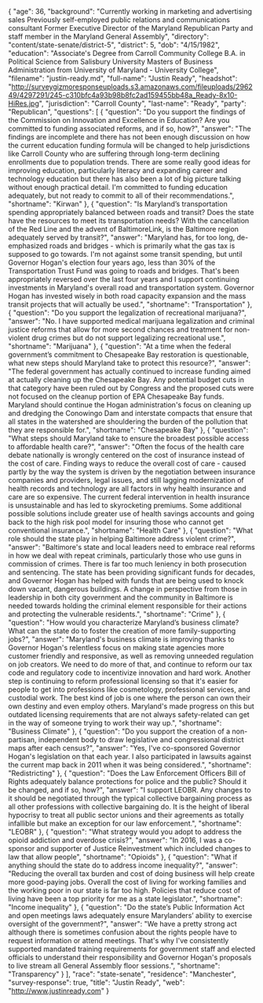 {
  "age": 36,
  "background": "Currently working in marketing and advertising  sales Previously self-employed public relations and communications consultant Former Executive Director of the Maryland Republican Party and staff member in the Maryland General Assembly",
  "directory": "content/state-senate/district-5",
  "district": 5,
  "dob": "4/15/1982",
  "education": "Associate's Degree from Carroll  Community College B.A. in Political Science from Salisbury University Masters of Business Administration from University of Maryland - University College",
  "filename": "justin-ready.md",
  "full-name": "Justin Ready",
  "headshot": "http://surveygizmoresponseuploads.s3.amazonaws.com/fileuploads/296249/4297291/245-c310bfc4a93b98b8fc2ad159455bb48a_Ready-8x10-HiRes.jpg",
  "jurisdiction": "Carroll County",
  "last-name": "Ready",
  "party": "Republican",
  "questions": [
    {
      "question": "Do you support the findings of the Commission on Innovation and Excellence in Education? Are you committed to funding associated reforms, and if so, how?",
      "answer": "The findings are incomplete and there has not been enough discussion on how the current education funding formula will be changed to help jurisdictions like Carroll County who are suffering through long-term declining enrollments due to population trends. There are some  really good ideas for improving education, particularly literacy and expanding career and technology education but there has also been a lot of big picture talking without enough practical detail. I'm committed to funding education adequately, but not ready to commit to all of their recommendations.",
      "shortname": "Kirwan"
    },
    {
      "question": "Is Maryland’s transportation spending appropriately balanced between roads and transit? Does the state have the resources to meet its transportation needs? With the cancellation of the Red Line and the advent of BaltimoreLink, is the Baltimore region adequately served by transit?",
      "answer": "Maryland has, for too long, de-emphasized roads and bridges - which is primarily what the gas tax is supposed to go towards. I'm not against some transit spending, but until Governor Hogan's election four years ago, less than 30% of the Transportation Trust Fund was going to roads and bridges. That's been appropriately reversed over the last four years and I support continuing investments in Maryland's overall road and transportation system. Governor Hogan has invested wisely in both road capacity expansion and the mass transit projects that will actually be used.",
      "shortname": "Transportation"
    },
    {
      "question": "Do you support the legalization of recreational marijuana?",
      "answer": "No. I have supported medical marijuana legalization and criminal justice reforms that allow for more second chances and treatment for non-violent drug crimes but do not support legalizing recreational use.",
      "shortname": "Marijuana"
    },
    {
      "question": "At a time when the federal government’s commitment to Chesapeake Bay restoration is questionable, what new steps should Maryland take to protect this resource?",
      "answer": "The federal government has actually continued to increase funding aimed at actually cleaning up the Chesapeake Bay. Any potential budget cuts in that category have been ruled out by Congress and the proposed cuts were not focused on the cleanup portion of EPA Chesapeake Bay funds. Maryland should continue the Hogan administration's  focus on cleaning up and dredging the Conowingo Dam and interstate compacts that ensure that all states in the watershed are shouldering the burden of the pollution that they are responsible for.",
      "shortname": "Chesapeake Bay"
    },
    {
      "question": "What steps should Maryland take to ensure the broadest possible access to affordable health care?",
      "answer": "Often the focus of the health care debate nationally is wrongly centered on the cost of insurance instead of the cost of care. Finding ways to reduce the overall  cost of care - caused partly by the way the system is driven by the negotiation between insurance companies and providers, legal issues, and still lagging modernization of health records and technology are all factors in why health insurance and care are so expensive.  The current federal intervention in health insurance is unsustainable and has led to skyrocketing premiums. Some additional possible solutions include greater use of health savings accounts and going back to the high risk pool model for insuring those who cannot get conventional insurance.",
      "shortname": "Health Care"
    },
    {
      "question": "What role should the state play in helping Baltimore address violent crime?",
      "answer": "Baltimore's state and local leaders need to embrace real reforms in how we deal with repeat criminals, particularly those who use guns in commission of crimes. There is far too much leniency in both prosecution and sentencing. The state has been providing significant funds for decades, and Governor Hogan has helped with funds that are being used to knock down vacant, dangerous buildings. A change in perspective from those in leadership in both city government and the community in Baltimore is needed towards holding the criminal element responsible for their actions and protecting the vulnerable residents.",
      "shortname": "Crime"
    },
    {
      "question": "How would you characterize Maryland’s business climate? What can the state do to foster the creation of more family-supporting jobs?",
      "answer": "Maryland's business climate is improving thanks to Governor Hogan's relentless focus on making state agencies more customer friendly and responsive, as well as removing unneeded regulation on job creators. We need to do more of that, and continue to reform our tax code and regulatory code to incentivize innovation and hard work. Another step is continuing to reform professional licensing so that it's easier for people to get into professions like cosmetology, professional services, and custodial work. The best kind of job is one where the person can own their own destiny and even employ others. Maryland's made progress on this but outdated licensing requirements that are not always safety-related can get in the way of someone trying to work their way up.",
      "shortname": "Business Climate"
    },
    {
      "question": "Do you support the creation of a non-partisan, independent body to draw legislative and congressional district maps after each census?",
      "answer": "Yes, I've co-sponsored Governor Hogan's legislation on that each year. I also participated in lawsuits against the current map back in 2011 when it was being considered.",
      "shortname": "Redistricting"
    },
    {
      "question": "Does the Law Enforcement Officers Bill of Rights adequately balance protections for police and the public? Should it be changed, and if so, how?",
      "answer": "I support LEOBR. Any changes to it should be negotiated through the typical collective bargaining process as all other professions with collective bargaining do. It is the height of liberal hypocrisy to treat all public sector unions and their agreements as totally infallible but make an exception for our law enforcement.",
      "shortname": "LEOBR"
    },
    {
      "question": "What strategy would you adopt to address the opioid addiction and overdose crisis?",
      "answer": "In 2016, I was a co-sponsor and supporter of Justice Reinvestment which included changes to law that allow people",
      "shortname": "Opioids"
    },
    {
      "question": "What if anything should the state do to address income inequality?",
      "answer": "Reducing the overall tax burden and cost of doing business will help create more good-paying jobs. Overall the cost of living for working families and the working poor in our state is far too high. Policies that reduce cost of living have been a top priority for me as a state legislator.",
      "shortname": "Income inequality"
    },
    {
      "question": "Do the state’s Public Information Act and open meetings laws adequately ensure Marylanders’ ability to exercise oversight of the government?",
      "answer": "We have a pretty strong act although there is sometimes confusion about the rights people have to request information or attend meetings. That's why I've consistently supported mandated training requirements for government staff and elected officials to understand their responsibility and Governor Hogan's proposals to live stream all General Assembly floor sessions.",
      "shortname": "Transparency"
    }
  ],
  "race": "state-senate",
  "residence": "Manchester",
  "survey-response": true,
  "title": "Justin Ready",
  "web": "http://www.justinready.com"
}
